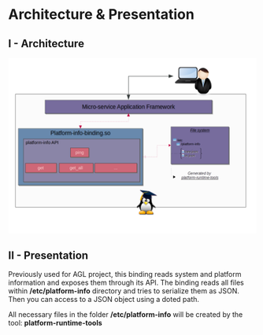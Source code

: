 # Architecture & Presentation

## I - Architecture

![architecture](./img/architecture_platform-info-binding.png)

## II - Presentation

Previously used for AGL project, this binding reads system and platform information and exposes them through its API. The binding reads all files within **/etc/platform-info** directory and tries
to serialize them as JSON. Then you can access to a JSON object using a doted path.

All necessary files in the folder **/etc/platform-info** will be created by the tool: **platform-runtime-tools**
